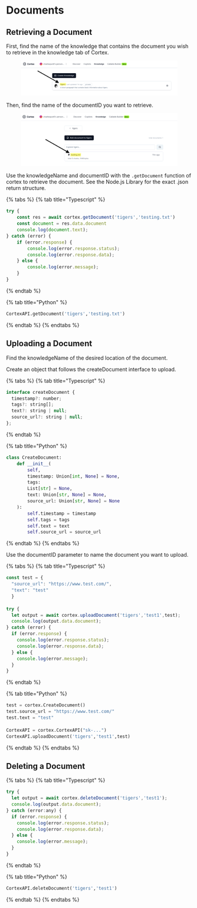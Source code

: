 # Documents

## Retrieving a Document

First, find the name of the knowledge that contains the document you wish to retrieve in the knowledge tab of Cortex.

<figure><img src="../.gitbook/assets/Screenshot 2023-06-27 at 3.09.15 PM.png" alt=""><figcaption></figcaption></figure>

Then, find the name of the documentID you want to retrieve.

<figure><img src="../.gitbook/assets/Screenshot 2023-06-27 at 3.20.00 PM.png" alt=""><figcaption></figcaption></figure>

Use the knowledgeName and documentID with the `.getDocument` function of cortex to retrieve the document. See the Node.js Library for the exact .json return structure.

{% tabs %}
{% tab title="Typescript" %}
```javascript
try {
    const res = await cortex.getDocument('tigers','testing.txt')
    const document = res.data.document
    console.log(document.text);
} catch (error) {
    if (error.response) {
        console.log(error.response.status);
        console.log(error.response.data);
    } else {
        console.log(error.message);
    }
}
```
{% endtab %}

{% tab title="Python" %}
```python
CortexAPI.getDocument('tigers','testing.txt')
```
{% endtab %}
{% endtabs %}

## Uploading a Document

Find the knowledgeName of the desired location of the document.

Create an object that follows the createDocument interface to upload.

{% tabs %}
{% tab title="Typescript" %}
```javascript
interface createDocument {
  timestamp?: number;
  tags?: string[];
  text?: string | null;
  source_url?: string | null;
};
```
{% endtab %}

{% tab title="Python" %}
```python
class CreateDocument:
    def __init__(
        self,
        timestamp: Union[int, None] = None,
        tags:
        List[str] = None,
        text: Union[str, None] = None,
        source_url: Union[str, None] = None
    ):
        self.timestamp = timestamp
        self.tags = tags
        self.text = text
        self.source_url = source_url
```
{% endtab %}
{% endtabs %}

Use the documentID parameter to name the document you want to upload.

{% tabs %}
{% tab title="Typescript" %}
```javascript
const test = {
  "source_url": "https://www.test.com/",
  "text": "test"
  }

try {
  let output = await cortex.uploadDocument('tigers','test1',test);
  console.log(output.data.document);
} catch (error) {
  if (error.response) {
    console.log(error.response.status);
    console.log(error.response.data);
  } else {
    console.log(error.message);
  }
}
```
{% endtab %}

{% tab title="Python" %}
```python
test = cortex.CreateDocument()
test.source_url = "https://www.test.com/"
test.text = "test"

CortexAPI = cortex.CortexAPI("sk-...")
CortexAPI.uploadDocument('tigers','test1',test)
```
{% endtab %}
{% endtabs %}

## Deleting a Document

{% tabs %}
{% tab title="Typescript" %}
```javascript
try {
  let output = await cortex.deleteDocument('tigers','test1');
  console.log(output.data.document);
} catch (error:any) {
  if (error.response) {
    console.log(error.response.status);
    console.log(error.response.data);
  } else {
    console.log(error.message);
  }
}
```
{% endtab %}

{% tab title="Python" %}
```python
CortexAPI.deleteDocument('tigers','test1')
```
{% endtab %}
{% endtabs %}
